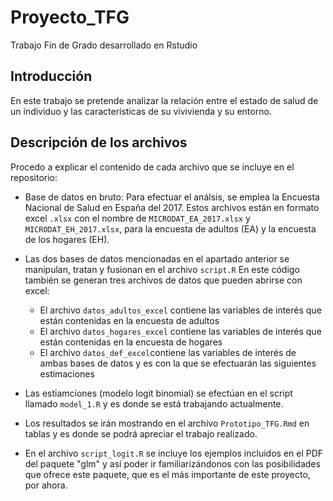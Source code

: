 # Proyecto_TFG
Trabajo Fin de Grado desarrollado en Rstudio
## Introducción
En este trabajo se pretende analizar la relación entre el estado de salud de un individuo y las características de su vivivienda y su entorno.

## Descripción de los archivos
Procedo a explicar el contenido de cada archivo que se incluye en el repositorio:
* Base de datos en bruto: Para efectuar el análsis, se emplea la Encuesta Nacional de Salud en España del 2017. 
Estos archivos están en formato excel `.xlsx` con el nombre de `MICRODAT_EA_2017.xlsx` y `MICRODAT_EH_2017.xlsx`,
para la encuesta de adultos (EA) y la encuesta de los hogares (EH).

* Las dos bases de datos mencionadas en el apartado anterior se manipulan, tratan y fusionan en el archivo `script.R`
En este código también se generan tres archivos de datos que pueden abrirse con excel:
    * El archivo `datos_adultos_excel` contiene las variables de interés que están contenidas en la encuesta de adultos
    * El archivo `datos_hogares_excel` contiene las variables de interés que están contenidas en la encuesta de hogares
    * El archivo `datos_def_excel`contiene las variables de interés de ambas bases de datos y es con la que 
    se efectuarán las siguientes estimaciones
    
* Las estiamciones (modelo logit binomial) se efectúan en el script llamado `model_1.R` y es donde se está trabajando actualmente.
* Los resultados se irán mostrando en el archivo `Prototipo_TFG.Rmd` en tablas y es donde se podrá apreciar el trabajo realizado.
* En el archivo `script_logit.R` se incluye los ejemplos incluidos en el PDF del paquete "glm" y así poder ir familiarizándonos 
con las posibilidades que ofrece este paquete, que es el más importante de este proyecto, por ahora.

